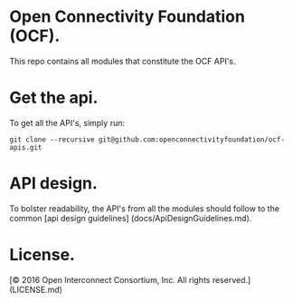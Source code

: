 # Open Connectivity Foundation (OCF).
This repo contains all modules that constitute the OCF API's.

# Get the api.
To get all the API's, simply run:

    git clone --recursive git@github.com:openconnectivityfoundation/ocf-apis.git

# API design.
To bolster readability, the API's from all the modules should follow to the common [api design guidelines] (docs/ApiDesignGuidelines.md).

# License.
[© 2016 Open Interconnect Consortium, Inc. All rights reserved.] (LICENSE.md)
